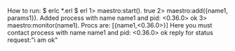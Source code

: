 How to run:
$ erlc *.erl
$ erl
1> maestro:start().
true
2> maestro:add({name1, params1}).
Added process with name name1 and pid: <0.36.0>
ok
3> maestro:monitor(name1).
Procs are: [{name1,<0.36.0>}]
Here you must contact process with name name1 and pid: <0.36.0>
ok
reply for status request:"i am ok"
